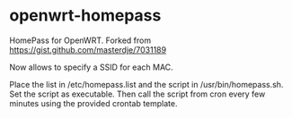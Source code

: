 # openwrt-homepass
HomePass for OpenWRT. Forked from https://gist.github.com/masterdje/7031189

Now allows to specify a SSID for each MAC.

Place the list in /etc/homepass.list and the script in /usr/bin/homepass.sh. Set the script as executable.
Then call the script from cron every few minutes using the provided crontab template.
